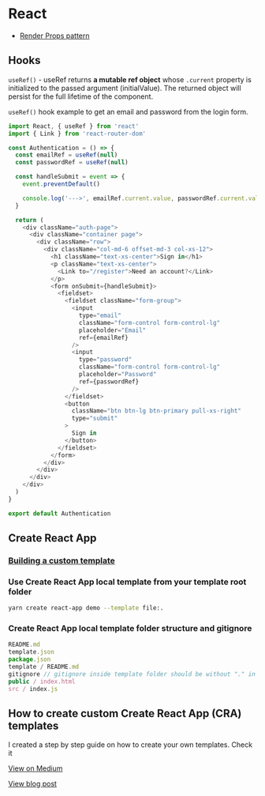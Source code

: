 # React

- [Render Props pattern](https://reactjs.org/docs/render-props.html)

## Hooks

`useRef()` - useRef returns **a mutable ref object** whose `.current` property is initialized to the passed argument (initialValue). The returned object will persist for the full lifetime of the component.

`useRef()` hook example to get an email and password from the login form.

```javascript
import React, { useRef } from 'react'
import { Link } from 'react-router-dom'

const Authentication = () => {
  const emailRef = useRef(null)
  const passwordRef = useRef(null)

  const handleSubmit = event => {
    event.preventDefault()

    console.log('--->', emailRef.current.value, passwordRef.current.value)
  }

  return (
    <div className="auth-page">
      <div className="container page">
        <div className="row">
          <div className="col-md-6 offset-md-3 col-xs-12">
            <h1 className="text-xs-center">Sign in</h1>
            <p className="text-xs-center">
              <Link to="/register">Need an account?</Link>
            </p>
            <form onSubmit={handleSubmit}>
              <fieldset>
                <fieldset className="form-group">
                  <input
                    type="email"
                    className="form-control form-control-lg"
                    placeholder="Email"
                    ref={emailRef}
                  />
                  <input
                    type="password"
                    className="form-control form-control-lg"
                    placeholder="Password"
                    ref={passwordRef}
                  />
                </fieldset>
                <button
                  className="btn btn-lg btn-primary pull-xs-right"
                  type="submit"
                >
                  Sign in
                </button>
              </fieldset>
            </form>
          </div>
        </div>
      </div>
    </div>
  )
}

export default Authentication
```

## Create React App

### [Building a custom template](https://create-react-app.dev/docs/custom-templates/)

### Use Create React App local template from your template root folder

```bash
yarn create react-app demo --template file:.
```

### Create React App local template folder structure and **gitignore**

```jsx
README.md
template.json
package.json
template / README.md
gitignore // gitignore inside template folder should be without "." in front
public / index.html
src / index.js
```

## How to create custom Create React App (CRA) templates

I created a step by step guide on how to create your own templates. Check it

[View on Medium](https://medium.com/@alexgrischuk/how-to-create-custom-create-react-app-cra-templates-73a5196edeb)

[View blog post](https://grischuk.de/posts/how-to-create-custom-create-react-app-templates)
